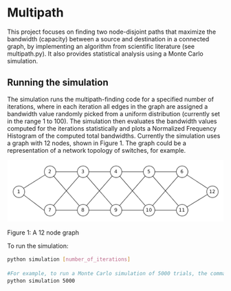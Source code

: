 # Multipath

This project focuses on finding two node-disjoint paths that maximize the bandwidth (capacity) between a source and destination in a connected graph, by implementing an algorithm from scientific literature (see multipath.py).  It also provides statistical analysis using a Monte Carlo simulation.


## Running the simulation
The simulation runs the multipath-finding code for a specified number of iterations, where in each iteration all edges in the graph are assigned a bandwidth value randomly picked from a uniform distribution (currently set in the range 1 to 100). The simulation then evaluates the bandwidth values computed for the iterations statistically and plots a Normalized Frequency Histogram of the computed total bandwidths. Currently the simulation uses a graph with 12 nodes, shown in Figure 1. The graph could be a representation of a network topology of switches, for example.

![](images/network_graph.png)

Figure 1: A 12 node graph


To run the simulation:

```bash
python simulation [number_of_iterations]

#For example, to run a Monte Carlo simulation of 5000 trials, the command will be:
python simulation 5000
```
